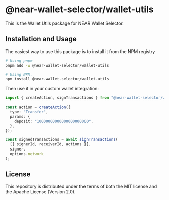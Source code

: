 # @near-wallet-selector/wallet-utils

This is the Wallet Utils package for NEAR Wallet Selector.

## Installation and Usage

The easiest way to use this package is to install it from the NPM registry

```bash
# Using pnpm
pnpm add -w @near-wallet-selector/wallet-utils

# Using NPM.
npm install @near-wallet-selector/wallet-utils
```

Then use it in your custom wallet integration:

```ts
import { createAction, signTransactions } from "@near-wallet-selector/wallet-utils";

const action = createAction({
  type: "Transfer",
  params: {
    deposit: "10000000000000000000000",
  },
});

const signedTransactions = await signTransactions(
  [{ signerId, receiverId, actions }],
  signer,
  options.network
);
```

## License

This repository is distributed under the terms of both the MIT license and the Apache License (Version 2.0).
